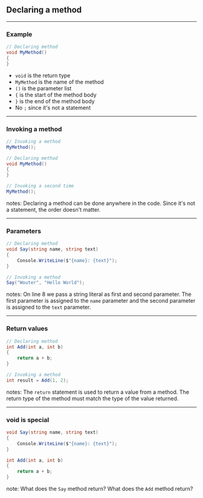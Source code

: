 ## Declaring a method
---

### Example

```csharp []
// Declaring method
void MyMethod()
{
}
```

* `void` is the return type
* `MyMethod` is the name of the method
* `()` is the parameter list
* `{` is the start of the method body
* `}` is the end of the method body
* No `;` since it's not a statement

---

### Invoking a method

```csharp []
// Invoking a method
MyMethod();

// Declaring method
void MyMethod()
{
}

// Invoking a second time
MyMethod();
```

notes: Declaring a method can be done anywhere in the code. Since it's not a statement, the order doesn't matter.

---
### Parameters

```csharp []
// Declaring method
void Say(string name, string text)
{
    Console.WriteLine($"{name}: {text}");
}

// Invoking a method
Say("Wouter", "Hello World");
```

notes: On line 8 we pass a string literal as first and second parameter. The first parameter is assigned to the `name` parameter and the second parameter is assigned to the `text` parameter.

---
### Return values

```csharp []
// Declaring method
int Add(int a, int b)
{
    return a + b;
}

// Invoking a method
int result = Add(1, 2);
```
notes: The `return` statement is used to return a value from a method. The return type of the method must match the type of the value returned.

---
### void is special

```csharp []
void Say(string name, string text)
{
    Console.WriteLine($"{name}: {text}");
}

int Add(int a, int b)
{
    return a + b;
}
```

note: What does the `Say` method return? What does the `Add` method return?
